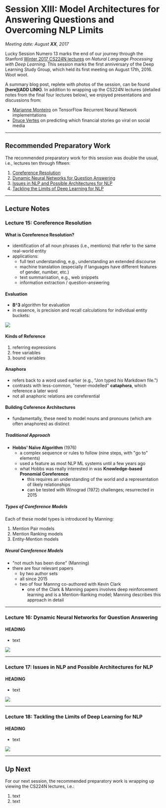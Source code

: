# Session XIII: Model Architectures for Answering Questions and Overcoming NLP Limits

*Meeting date: August __XX__, 2017* 

Lucky Session Numero 13 marks the end of our journey through the Stanford [Winter 2017 CS224N lectures](https://www.youtube.com/playlist?list=PL3FW7Lu3i5Jsnh1rnUwq_TcylNr7EkRe6) on *Natural Language Processing with Deep Learning*. This session marks the first anniversary of the Deep Learning Study Group, which held its first meeting on August 17th, 2016. Woot woot. 

A summary blog post, replete with photos of the session, can be found __[here](ADD LINK)__. In addition to wrapping up the CS224N lectures (detailed notes from the final four lectures below), we enjoyed presentations and discussions from: 

* [Marianne Monteiro](https://www.linkedin.com/in/mariannelinharesm/) on TensorFlow Recurrent Neural Network implementations
* [Druce Vertes](https://www.linkedin.com/in/drucevertes/) on predicting which financial stories go viral on social media




---
## Recommended Preparatory Work

The recommended preparatory work for this session was double the usual, i.e., lectures ten through fifteen: 

1. [Coreference Resolution](https://www.youtube.com/watch?v=rpwEWLaueRk&index=16&list=PL3FW7Lu3i5Jsnh1rnUwq_TcylNr7EkRe6)
2. [Dynamic Neural Networks for Question Answering](https://www.youtube.com/watch?v=T3octNTE7Is&index=17&list=PL3FW7Lu3i5Jsnh1rnUwq_TcylNr7EkRe6)
3. [Issues in NLP and Possible Architectures for NLP](https://www.youtube.com/watch?v=B4v545V3Dq0&index=18&list=PL3FW7Lu3i5Jsnh1rnUwq_TcylNr7EkRe6)
4. [Tackling the Limits of Deep Learning for NLP](https://www.youtube.com/watch?v=JYwNmSe4HqE&index=19&list=PL3FW7Lu3i5Jsnh1rnUwq_TcylNr7EkRe6)



---
## Lecture Notes

### Lecture 15: Coreference Resolution

#### What is Coreference Resolution? 

* identification of all noun phrases (i.e., mentions) that refer to the same real-world entity
* applications:
	* full text understanding, e.g., understanding an extended discourse
	* machine translation (especially if languages have different features of gender, number, etc.)
	* text summarisation, e.g., web snippets
	* information extraction / question-answering
	
#### Evaluation

* **B^3** algorithm for evaluation
* in essence, is precision and recall calculations for individual entity buckets: 

![](https://github.com/the-deep-learners/study-group/blob/master/weekly-work/week13/img/b_cubed.png)

#### Kinds of Reference

1. referring expressions
2. free variables
3. bound variables

#### Anaphora

* refers back to a word used earlier (e.g., "Jon typed *his* Markdown file.")
* contrasts with less-common, "never-modelled" **cataphora**, which reference a later word
* not all anaphoric relations are coreferential

#### Building Coference Architectures

* fundamentally, these need to model nouns and pronouns (which are often anaphores) as distinct

##### Traditional Approach

* **Hobbs' Naïve Algorithm** (1976)
	* a complex sequence or rules to follow (nine steps, with "go to" elements)
	* used a feature as most NLP ML systems until a few years ago
	* what Hobbs was really interested in was **Knowledge-based Pronomial Coreference**
		* this requires an understanding of the world and a representation of likely relationships 
		* can be tested with Winograd (1972) challenges; resurrected in 2015

##### Types of Coreference Models

Each of these model types is introduced by Manning: 

1. Mention Pair models
2. Mention Ranking models
3. Entity-Mention models

##### Neural Coreference Models

* "not much has been done" (Manning)
* there are four relevant papers
	* by two author sets 
	* all since 2015
	* two of four Mannng co-authored with Kevin Clark
		* one of the Clark & Manning papers involves deep reinforcement learning and is a Mention-Ranking model; Manning describes this approach in detail





---
### Lecture 16: Dynamic Neural Networks for Question Answering

#### HEADING

* text

![](https://github.com/the-deep-learners/study-group/blob/master/weekly-work/week13/img/img.png)



---
### Lecture 17: Issues in NLP and Possible Architectures for NLP

#### HEADING

* text

![](https://github.com/the-deep-learners/study-group/blob/master/weekly-work/week13/img/img.png)



---
### Lecture 18: Tackling the Limits of Deep Learning for NLP

#### HEADING

* text

![](https://github.com/the-deep-learners/study-group/blob/master/weekly-work/week13/img/img.png)



---
## Up Next

For our next session, the recommended preparatory work is wrapping up viewing the CS224N lectures, i.e.:

1. text
2. text
